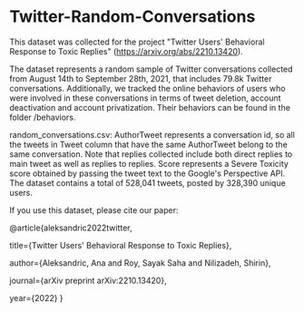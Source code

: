 # Twitter-Random-Conversations

This dataset was collected for the project "Twitter Users' Behavioral Response to Toxic Replies" (https://arxiv.org/abs/2210.13420).

The dataset represents a random sample of Twitter conversations collected from August 14th to September 28th, 2021, that includes 79.8k Twitter conversations. Additionally, we tracked the online behaviors of users who were involved in these conversations in terms of tweet deletion, account deactivation and account privatization. Their behaviors can be found in the folder /behaviors.

random_conversations.csv:
AuthorTweet represents a conversation id, so all the tweets in Tweet column that have the same AuthorTweet belong to the same conversation. Note that replies collected include both direct replies to main tweet as well as replies to replies. Score represents a Severe Toxicity score obtained by passing the tweet text to the Google's Perspective API. The dataset contains a total of 528,041 tweets, posted by 328,390 unique users.

If you use this dataset, please cite our paper:

@article{aleksandric2022twitter,

  title={Twitter Users' Behavioral Response to Toxic Replies},
  
  author={Aleksandric, Ana and Roy, Sayak Saha and Nilizadeh, Shirin},
  
  journal={arXiv preprint arXiv:2210.13420},
  
  year={2022}
}